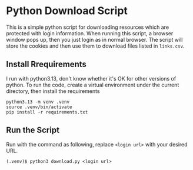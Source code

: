 # Python Download Script

This is a simple python script for downloading resources which are protected with login information.
When running this script, a browser window pops up, then you just login as in normal browser. The script will store the cookies and then use them to download files listed in `links.csv`.

## Install Rrequirements

I run with python3.13, don't know whether it's OK for other versions of python. To run the code, create a virtual environment under the current directory, then install the requirements

```shell
python3.13 -m venv .venv
source .venv/bin/activate
pip install -r requirements.txt
```

## Run the Script

Run with the command as following, replace `<login url>` with your desired URL.

```shell
(.venv)$ python3 download.py <login url>
```

